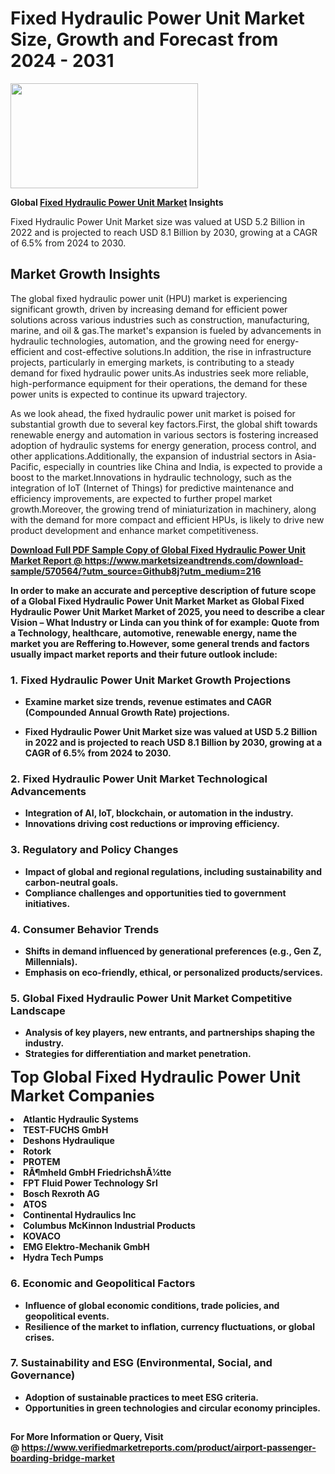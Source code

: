 <H1>Fixed Hydraulic Power Unit Market Size, Growth and Forecast from 2024 - 2031</H1><img class="aligncenter size-medium wp-image-584254" src="https://thirdeyenews.in/wp-content/uploads/2024/09/Global-Market-Research-300x168.jpeg" alt="" width="300" height="168" /><p><strong>Global&nbsp;<a href="https://www.marketsizeandtrends.com/download-sample/570564/?utm_source=Github8j?utm_medium=216">Fixed Hydraulic Power Unit Market</a> Insights</strong></p><p>Fixed Hydraulic Power Unit Market size was valued at USD 5.2 Billion in 2022 and is projected to reach USD 8.1 Billion by 2030, growing at a CAGR of 6.5% from 2024 to 2030.</p><p><h2>Market Growth Insights</h2> <p>The global fixed hydraulic power unit (HPU) market is experiencing significant growth, driven by increasing demand for efficient power solutions across various industries such as construction, manufacturing, marine, and oil & gas.The market's expansion is fueled by advancements in hydraulic technologies, automation, and the growing need for energy-efficient and cost-effective solutions.In addition, the rise in infrastructure projects, particularly in emerging markets, is contributing to a steady demand for fixed hydraulic power units.As industries seek more reliable, high-performance equipment for their operations, the demand for these power units is expected to continue its upward trajectory.</p> <p><strong><a href="#"></a></strong></p> <p>As we look ahead, the fixed hydraulic power unit market is poised for substantial growth due to several key factors.First, the global shift towards renewable energy and automation in various sectors is fostering increased adoption of hydraulic systems for energy generation, process control, and other applications.Additionally, the expansion of industrial sectors in Asia-Pacific, especially in countries like China and India, is expected to provide a boost to the market.Innovations in hydraulic technology, such as the integration of IoT (Internet of Things) for predictive maintenance and efficiency improvements, are expected to further propel market growth.Moreover, the growing trend of miniaturization in machinery, along with the demand for more compact and efficient HPUs, is likely to drive new product development and enhance market competitiveness.</p> <p><strong><a href="#"></p><p><span class=""><strong>Download Full PDF Sample Copy of Global Fixed Hydraulic Power Unit Market Report</strong> @ <a href="https://www.marketsizeandtrends.com/download-sample/570564/?utm_source=Github8j?utm_medium=216" target="_blank">https://www.marketsizeandtrends.com/download-sample/570564/?utm_source=Github8j?utm_medium=216</a></span></p><p>In order to make an accurate and perceptive description of future scope of a Global&nbsp;Fixed Hydraulic Power Unit Market Market as Global&nbsp;Fixed Hydraulic Power Unit Market Market of 2025, you need to describe a clear Vision &ndash; What Industry or Linda can you think of for example: Quote from a Technology, healthcare, automotive, renewable energy, name the market you are Reffering to.However, some general trends and factors usually impact market reports and their future outlook include:</p><h3>1.&nbsp;<strong>Fixed Hydraulic Power Unit Market Growth Projections</strong></h3><ul><li>Examine market size trends, revenue estimates and CAGR (Compounded Annual Growth Rate) projections.</li><li><p>Fixed Hydraulic Power Unit Market size was valued at USD 5.2 Billion in 2022 and is projected to reach USD 8.1 Billion by 2030, growing at a CAGR of 6.5% from 2024 to 2030.</p></li></ul><h3>2.&nbsp;<strong>Fixed Hydraulic Power Unit Market Technological Advancements</strong></h3><ul><li>Integration of AI, IoT, blockchain, or automation in the industry.</li><li>Innovations driving cost reductions or improving efficiency.</li></ul><h3>3.&nbsp;<strong>Regulatory and Policy Changes</strong></h3><ul><li>Impact of global and regional regulations, including sustainability and carbon-neutral goals.</li><li>Compliance challenges and opportunities tied to government initiatives.</li></ul><h3>4.&nbsp;<strong>Consumer Behavior Trends</strong></h3><ul><li>Shifts in demand influenced by generational preferences (e.g., Gen Z, Millennials).</li><li>Emphasis on eco-friendly, ethical, or personalized products/services.</li></ul><h3>5.&nbsp;<strong>Global Fixed Hydraulic Power Unit Market Competitive Landscape</strong></h3><ul><li>Analysis of key players, new entrants, and partnerships shaping the industry.</li><li>Strategies for differentiation and market penetration.</li></ul><p data-pm-slice="1 1 []"><span style="color: inherit; font-family: inherit; font-size: 25px;">Top Global Fixed Hydraulic Power Unit Market Companies</span></p><div class="" data-test-id=""><p><li>Atlantic Hydraulic Systems</li><li> TEST-FUCHS GmbH</li><li> Deshons Hydraulique</li><li> Rotork</li><li> PROTEM</li><li> RÃ¶mheld GmbH FriedrichshÃ¼tte</li><li> FPT Fluid Power Technology Srl</li><li> Bosch Rexroth AG</li><li> ATOS</li><li> Continental Hydraulics Inc</li><li> Columbus McKinnon Industrial Products</li><li> KOVACO</li><li> EMG Elektro-Mechanik GmbH</li><li> Hydra Tech Pumps</li></p></div><h3>6.&nbsp;<strong>Economic and Geopolitical Factors</strong></h3><ul><li>Influence of global economic conditions, trade policies, and geopolitical events.</li><li>Resilience of the market to inflation, currency fluctuations, or global crises.</li></ul><h3>7.&nbsp;<strong>Sustainability and ESG (Environmental, Social, and Governance)</strong></h3><ul><li>Adoption of sustainable practices to meet ESG criteria.</li><li>Opportunities in green technologies and circular economy principles.</li></ul><h2><strong style="font-size: 14px;">For More Information or Query, Visit @&nbsp;</strong><a style="background-color: #ffffff; font-size: 14px;" href="https://www.marketsizeandtrends.com/report/fixed-hydraulic-power-unit-market/" target="_blank">https://www.verifiedmarketreports.com/product/airport-passenger-boarding-bridge-market</a></h2>